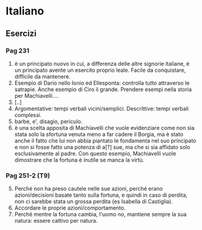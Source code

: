 # Italiano
## Esercizi

### Pag 231

1. è un principato nuovo in cui, a differenza delle altre signorie italiane, è un principato avente un esercito proprio leale. Facile da conquistare, difficile da mantenere.
2. Esempio di Dario nello Ionio ed Ellesponta: controlla tutto attraverso le satrapie. Anche esempio di Ciro il grande. Prendere esempi nella storia per Machiavelli....
3. [..]
4. Argomentative: tempi verbali vicini/semplici. Descrittive: tempi verbali complessi.
5. barbe, e', disagio, periculo.
6. è una scelta apposita di Machiavelli che vuole evidenziare come non sia stata solo la sfortuna venuta meno a far cadere il Borgia, ma è stato anche il fatto che lui non abbia piantato le fondamenta nel suo principato e non si fosse fatto una potenza di a[?] sue, ma che si sia affidato solo esclusivamente al padre. Con questo esempio, Machiavelli vuole dimostrare che la fortuna è inutile se manca la virtù.

### Pag 251-2 (T9)

5. Perché non ha preso cautele nelle sue azioni, perché erano azioni/decisioni basate tanto sulla fortuna, e quindi in caso di perdita, non ci sarebbe stata un grossa perdita (es Isabella di Castiglia).
6. Accordare le proprie azioni/comportamento.
7. Perché mentre la fortuna cambia, l'uomo no, mantiene sempre la sua natura: essere cattivo per natura.

